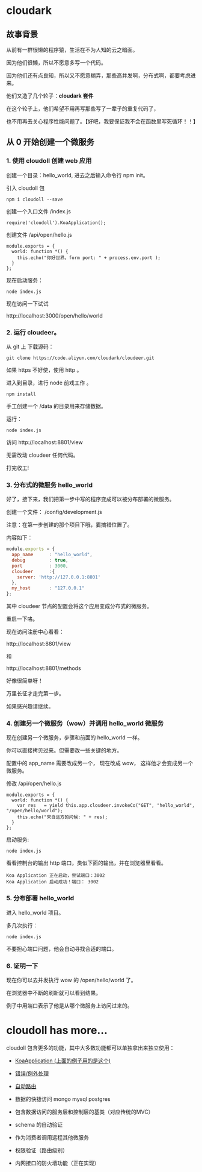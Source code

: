 # cloudark

## 故事背景

从前有一群很懒的程序猿，生活在不为人知的云之暗面。

因为他们很懒，所以不愿意多写一个代码。

因为他们还有点良知，所以又不愿意糊弄，那些高并发啊，分布式啊，都要考虑进来。

他们又造了几个轮子：**cloudark 套件**

在这个轮子上，他们希望不用再写那些写了一辈子的重复代码了，

也不用再去关心程序性能问题了。【好吧，我要保证我不会在函数里写死循环！！】


## 从 0 开始创建一个微服务


### 1. 使用 cloudoll 创建 web 应用

创建一个目录：hello_world, 进去之后输入命令行 npm init。

引入 cloudoll 包

```
npm i cloudoll --save
```


创建一个入口文件 /index.js

```
require('cloudoll').KoaApplication();
```


创建文件 /api/open/hello.js

```
module.exports = {
  world: function *() {
    this.echo("你好世界。form port: " + process.env.port );
  }
};

```

现在启动服务：

```
node index.js
```

现在访问一下试试

http://localhost:3000/open/hello/world



### 2. 运行 cloudeer。

从 git 上 下载源码：

```
git clone https://code.aliyun.com/cloudark/cloudeer.git
```

如果 https 不好使，使用 http 。

进入到目录，进行 node 前戏工作 。

```
npm install
```

手工创建一个 /data 的目录用来存储数据。

运行：

```
node index.js
```

访问 http://localhost:8801/view

无需改动 cloudeer 任何代码。

打完收工!


### 3. 分布式的微服务 hello_world

好了，接下来，我们把第一步中写的程序变成可以被分布部署的微服务。

创建一个文件： /config/development.js

注意：在第一步创建的那个项目下哦，嫑搞错位置了。

内容如下：

```javascript
module.exports = {
  app_name      : "hello_world",
  debug         : true,
  port          : 3000,
  cloudeer      :{
    server: 'http://127.0.0.1:8801'
  },
  my_host       : "127.0.0.1"
};
```

其中 cloudeer 节点的配置会将这个应用变成分布式的微服务。


重启一下咯。

现在访问注册中心看看：

http://localhost:8801/view

和

http://localhost:8801/methods


好像很简单呀！

万里长征才走完第一步。

如果感兴趣请继续。

### 4. 创建另一个微服务（wow）并调用 hello_world 微服务

现在创建另一个微服务，步骤和前面的 hello_world 一样。

你可以直接拷贝过来。但需要改一些关键的地方。

配置中的 app_name 需要改成另一个， 现在改成 wow， 这样他才会变成另一个微服务。

修改 /api/open/hello.js

```
module.exports = {
  world: function *() {
    var res   = yield this.app.cloudeer.invokeCo("GET", "hello_world", "/open/hello/world");
    this.echo("来自远方的问候: " + res);
  }
};
```

启动服务:

```
node index.js
```

看看控制台的输出 http 端口，类似下面的输出，并在浏览器里看看。

```
Koa Application 正在启动，尝试端口：3002
Koa Application 启动成功！端口： 3002
```


### 5. 分布部署 hello_world

进入 hello_world 项目。

多几次执行：

```
node index.js
```

不要担心端口问题，他会自动寻找合适的端口。


### 6. 证明一下

现在你可以去并发执行 wow 的 /open/hello/world 了。

在浏览器中不断的刷新就可以看到结果。

例子中用端口表示了他是从哪个微服务上访问过来的。





# cloudoll has more...

cloudoll 包含更多的功能，其中大多数功能都可以单独拿出来独立使用：

* [KoaApplication (上面的例子用的是这个)](./KoaApplication.md)

* [错误/例外处理](./Clouderr.md)

* [自动路由](./autoRouters.md)

* 数据的快捷访问 mongo mysql postgres

* 包含数据访问的服务层和控制层的基类（对应传统的MVC）

* schema 的自动验证

* 作为消费者调用远程其他微服务

* 权限验证（路由级别）

* 内网接口的防火墙功能（正在实现）


